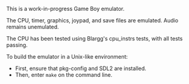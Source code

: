 This is a work-in-progress Game Boy emulator.

The CPU, timer, graphics, joypad, and save files are emulated. Audio remains unemulated.

The CPU has been tested using Blargg's cpu_instrs tests, with all tests passing.

To build the emulator in a Unix-like environment:
* First, ensure that pkg-config and SDL2 are installed.
* Then, enter `make` on the command line.
